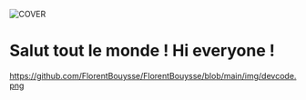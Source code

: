 ![COVER](https://github.com/FlorentBouysse/FlorentBouysse/blob/main/img/devcode.png)

# Salut tout le monde ! Hi everyone !

https://github.com/FlorentBouysse/FlorentBouysse/blob/main/img/devcode.png
